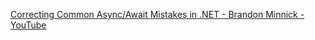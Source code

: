 [Correcting Common Async/Await Mistakes in .NET - Brandon Minnick - YouTube](https://www.youtube.com/watch?v=J0mcYVxJEl0&ab_channel=NDCConferences)
